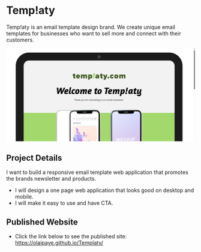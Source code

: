 # Temp!aty

Temp!aty is an email template design brand. We create unique email templates for businesses who want to sell more and connect with their customers.

![Templaty newletter design](<images/templaty newletter design.png>)

## Project Details

I want to build a responsive email template web application that promotes the brands newsletter and products.

- I will design a one page web application that looks good on desktop and mobile.
- I will make it easy to use and have CTA.

## Published Website

- Click the link below to see the published site:
  https://olaipaye.github.io/Templaty/
